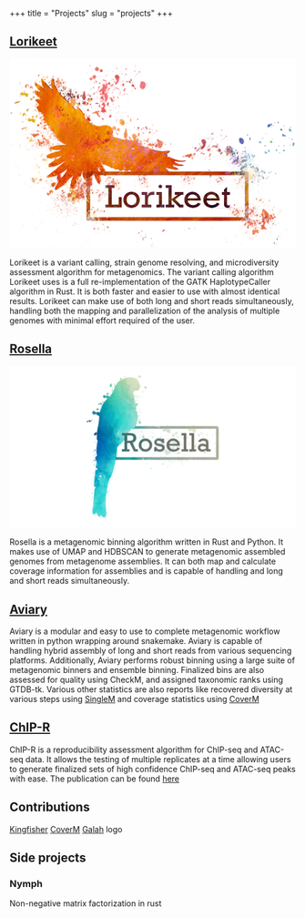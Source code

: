 +++
title = "Projects"
slug = "projects"
+++

## [Lorikeet](https://rhysnewell.github.io/Lorikeet/)
![](/images/lorikeet_logo.png)

Lorikeet is a variant calling, strain genome resolving, and microdiversity assessment algorithm for metagenomics.
The variant calling algorithm Lorikeet uses is a full re-implementation of the GATK HaplotypeCaller algorithm
in Rust. It is both faster and easier to use with almost identical results. Lorikeet can make use of both long and short
reads simultaneously, handling both the mapping and parallelization of the analysis of multiple genomes with minimal effort
required of the user.

## [Rosella](https://rhysnewell.github.io/rosella/)
![](/images/rosella.png)

Rosella is a metagenomic binning algorithm written in Rust and Python. It makes use of UMAP and HDBSCAN to generate
metagenomic assembled genomes from metagenome assemblies. It can both map and calculate coverage information for assemblies
and is capable of handling and long and short reads simultaneously.

## [Aviary](https://github.com/rhysnewell/aviary)

Aviary is a modular and easy to use to complete metagenomic workflow written in python wrapping around snakemake. Aviary 
is capable of handling hybrid assembly of long and short reads from various sequencing platforms. Additionally, Aviary performs
robust binning using a large suite of metagenomic binners and ensemble binning. Finalized bins are also assessed for quality using
CheckM, and assigned taxonomic ranks using GTDB-tk. Various other statistics are also reports like recovered diversity at various steps
using [SingleM](https://github.com/wwood/singlem) and coverage statistics using [CoverM](https://github.com/coverm)


## [ChIP-R](https://github.com/rhysnewell/chip-r)

ChIP-R is a reproducibility assessment algorithm for ChIP-seq and ATAC-seq data. It allows the testing of multiple replicates at a time
allowing users to generate finalized sets of high confidence ChIP-seq and ATAC-seq peaks with ease. The publication can be found
[here](https://www.sciencedirect.com/science/article/abs/pii/S0888754321001531)

## Contributions

[Kingfisher](https://github.com/wwood/kingfisher-download)
[CoverM](https://github.com/wwood/coverm)
[Galah](https://github.com/wwood/galah) logo

## Side projects 
### Nymph
Non-negative matrix factorization in rust
